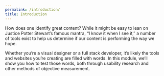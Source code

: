 ```yaml
---
permalink: /introduction/
title: Introduction
---
```

How does one identify great content? While it might be easy to lean on Justice Potter Stewart’s famous mantra, “I know it when I see it,” a number of tools exist to help us determine if our content is performing the way we hope. 

Whether you’re a visual designer or a full stack developer, it’s likely the tools and websites you’re creating are filled with words. In this module, we’ll show you how to test those words, both through usability research and other methods of objective measurement.  

